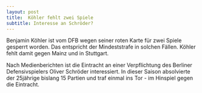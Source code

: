 ```yaml
---
layout: post
title:  Köhler fehlt zwei Spiele
subtitle: Interesse an Schröder?
---
```


Benjamin Köhler ist vom DFB wegen seiner roten Karte für zwei Spiele gesperrt worden. Das entspricht der Mindeststrafe in solchen Fällen. Köhler fehlt damit gegen Mainz und in Stuttgart.

Nach Medienberichten ist die Eintracht an einer Verpflichtung des Berliner Defensivspielers Oliver Schröder interessiert. In dieser Saison absolvierte der 25jährige bislang 15 Partien und traf einmal ins Tor - im Hinspiel gegen die Eintracht.
